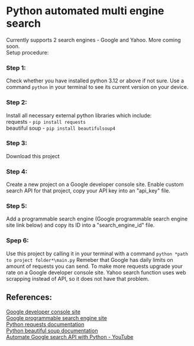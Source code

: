 # Python automated multi engine search
Currently supports 2 search engines - Google and Yahoo. More coming soon. <br>
Setup procedure:

### Step 1:
Check whether you have installed python 3.12 or above if not sure. Use a command `python` in your terminal to see its current version on your device.

### Step 2:
Install all necessary external python libraries which include:<br>
requests - `pip install requests`<br>
beautiful soup - `pip install beautifulsoup4`

### Step 3: 
Download this project

### Step 4:
Create a new project on a Google developer console site. Enable custom search API for that project, copy your API key into an "api_key" file. 

### Step 5:
Add a programmable search engine (Google programmable search engine site link below) and copy its ID into a "search_engine_id" file. 

### Spep 6: 
Use this project by calling it in your terminal with a command `python *path to project folder*\main.py`
Remeber that Google has daily limits on amount of requests you can send. To make more requests upgrade your rate on a Google developer console site.
Yahoo search function uses web scrapping instead of API, so it does not have that problem. 

## References:
[Google developer console site](https://console.cloud.google.com)<br>
[Google programmable search engine site](https://programmablesearchengine.google.com)<br>
[Python requests documentation](https://requests.readthedocs.io/en/latest/)<br>
[Python beautiful soup documentation](https://www.crummy.com/software/BeautifulSoup/bs4/doc/#)<br>
[Automate Google search API with Python - YouTube](https://www.youtube.com/watch?v=TddYMNVV14g)<br>
